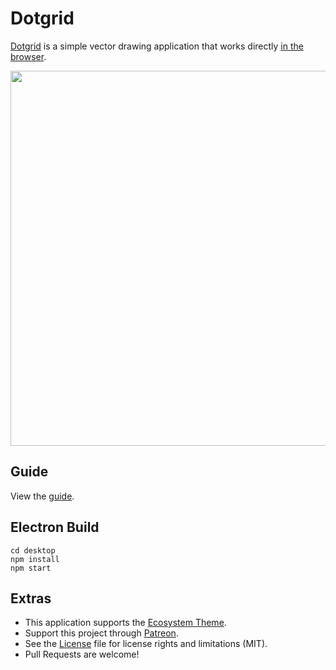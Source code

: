 # Dotgrid

[Dotgrid](http://wiki.xxiivv.com/dotgrid) is a simple vector drawing application that works directly [in the browser](https://hundredrabbits.github.io/Dotgrid/).

<img src='https://raw.githubusercontent.com/hundredrabbits/Dotgrid/master/PREVIEW.jpg' width="600"/>

## Guide

View the [guide](https://100r.co/blog.html#dotgrid).

## Electron Build

```
cd desktop
npm install
npm start
```

## Extras

- This application supports the [Ecosystem Theme](https://github.com/hundredrabbits/Themes).
- Support this project through [Patreon](https://patreon.com/100).
- See the [License](LICENSE.md) file for license rights and limitations (MIT).
- Pull Requests are welcome!

